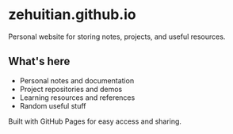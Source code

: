 # zehuitian.github.io

Personal website for storing notes, projects, and useful resources.

## What's here

- Personal notes and documentation
- Project repositories and demos
- Learning resources and references
- Random useful stuff

Built with GitHub Pages for easy access and sharing.